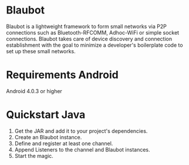 Blaubot
=======
Blaubot is a lightweight framework to form small networks via P2P connections such as Bluetooth-RFCOMM, Adhoc-WiFi or simple socket connections.
Blaubot takes care of device discovery and connection establishment with the goal to minimize a developer's boilerplate code to set up these small networks.

Requirements Android
=======
Android 4.0.3 or higher


Quickstart Java
=======

1. Get the JAR and add it to your project's dependencies.
2. Create an Blaubot instance.
3. Define and register at least one channel.
4. Append Listeners to the channel and Blaubot instances.
5. Start the magic.
